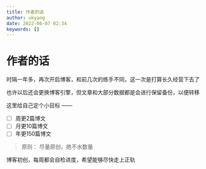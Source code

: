 ```yaml
---
title: 作者的话
author: ukyang
date: 2022-06-07 02:34
keywords: []
---
```


# 作者的话 
时隔一年多，再次开启博客，和前几次的练手不同，这一次是打算长久经营下去了

也许以后还会更换博客引擎，但文章和大部分数据都是会进行保留备份，以便转移

这里给自己定个小目标 ——
- [ ] 周更2篇博文
- [ ] 月更10篇博文
- [ ] 年更150篇博文

> 原则： 尽量原创，绝不水数量

博客初创，每周都会自检进度，希望能够尽快走上正轨
